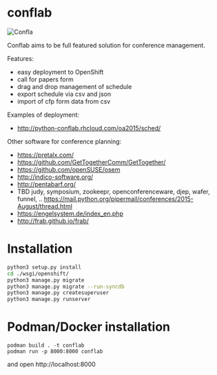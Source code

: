 # conflab

![Confla](logo/confla_icon_BLUE.png?raw=true "Confla")

Conflab aims to be full featured solution for conference management. 

Features:
- easy deployment to OpenShift
- call for papers form
- drag and drop management of schedule 
- export schedule via csv and json
- import of cfp form data from csv


Examples of deployment:
- http://python-conflab.rhcloud.com/oa2015/sched/

Other software for conference planning:
- https://pretalx.com/
- https://github.com/GetTogetherComm/GetTogether/
- https://github.com/openSUSE/osem
- http://indico-software.org/
- http://pentabarf.org/
- TBD judy, symposium, zookeepr, openconferenceware, djep, wafer, funnel, .. https://mail.python.org/pipermail/conferences/2015-August/thread.html
- https://engelsystem.de/index_en.php
- http://frab.github.io/frab/

# Installation
```bash
python3 setup.py install
cd ./wsgi/openshift/
python3 manage.py migrate
python3 manage.py migrate --run-syncdb
python3 manage.py createsuperuser
python3 manage.py runserver
```

# Podman/Docker installation
```
podman build . -t conflab
podman run -p 8000:8000 conflab
```
and open http://localhost:8000
